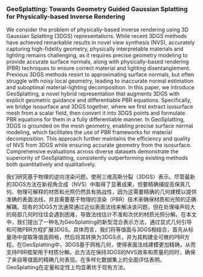 ### GeoSplatting: Towards Geometry Guided Gaussian Splatting for Physically-based Inverse Rendering

We consider the problem of physically-based inverse rendering using 3D Gaussian Splatting (3DGS) representations. While recent 3DGS methods have achieved remarkable results in novel view synthesis (NVS), accurately capturing high-fidelity geometry, physically interpretable materials and lighting remains challenging, as it requires precise geometry modeling to provide accurate surface normals, along with physically-based rendering (PBR) techniques to ensure correct material and lighting disentanglement. Previous 3DGS methods resort to approximating surface normals, but often struggle with noisy local geometry, leading to inaccurate normal estimation and suboptimal material-lighting decomposition. In this paper, we introduce GeoSplatting, a novel hybrid representation that augments 3DGS with explicit geometric guidance and differentiable PBR equations. Specifically, we bridge isosurface and 3DGS together, where we first extract isosurface mesh from a scalar field, then convert it into 3DGS points and formulate PBR equations for them in a fully differentiable manner. In GeoSplatting, 3DGS is grounded on the mesh geometry, enabling precise surface normal modeling, which facilitates the use of PBR frameworks for material decomposition. This approach further maintains the efficiency and quality of NVS from 3DGS while ensuring accurate geometry from the isosurface. Comprehensive evaluations across diverse datasets demonstrate the superiority of GeoSplatting, consistently outperforming existing methods both quantitatively and qualitatively.

我们研究基于物理的逆向渲染问题，使用三维高斯分裂（3DGS）表示。尽管最新的3DGS方法在新视角合成（NVS）中取得了显著成果，但要精确捕捉高保真几何、物理可解释的材质和光照仍然具有挑战性，因为这需要精确的几何建模以提供准确的表面法线，并且需要基于物理的渲染（PBR）技术来确保材质和光照的正确解耦。现有的3DGS方法通常通过近似表面法线来解决该问题，但在处理噪声较大的局部几何时往往会遇到困难，导致法线估计不准和次优的材质光照分解。在本文中，我们提出了一种名为GeoSplatting的新型混合表示方法，通过显式几何引导和可微PBR方程扩展3DGS。具体而言，我们将等值面与3DGS相结合，首先从标量场中提取等值面网格，然后将其转换为3DGS点，并为其构建全可微的PBR方程。在GeoSplatting中，3DGS基于网格几何，使得表面法线建模更加精确，从而支持PBR框架用于材质分解。此方法在保持3DGS的NVS效率和质量的同时，确保了来自等值面的精确几何表现。在多样化数据集上的全面评估表明，GeoSplatting在定量和定性上均显著优于现有方法。
